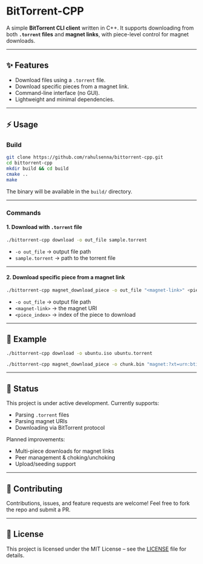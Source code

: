 # BitTorrent-CPP

A simple **BitTorrent CLI client** written in C++.
It supports downloading from both **`.torrent` files** and **magnet links**, with piece-level control for magnet downloads.

---

## ✨ Features

* Download files using a `.torrent` file.
* Download specific pieces from a magnet link.
* Command-line interface (no GUI).
* Lightweight and minimal dependencies.

---

## ⚡ Usage

### Build

```bash
git clone https://github.com/rahulsenna/bittorrent-cpp.git
cd bittorrent-cpp
mkdir build && cd build
cmake ..
make
```

The binary will be available in the `build/` directory.

---

### Commands

#### 1. Download with `.torrent` file

```bash
./bittorrent-cpp download -o out_file sample.torrent
```

* `-o out_file` → output file path
* `sample.torrent` → path to the torrent file

---

#### 2. Download specific piece from a magnet link

```bash
./bittorrent-cpp magnet_download_piece -o out_file "<magnet-link>" <piece_index>
```

* `-o out_file` → output file path
* `<magnet-link>` → the magnet URI
* `<piece_index>` → index of the piece to download

---

## 📂 Example

```bash
./bittorrent-cpp download -o ubuntu.iso ubuntu.torrent
```

```bash
./bittorrent-cpp magnet_download_piece -o chunk.bin "magnet:?xt=urn:btih:..." 5
```

---

## 🚧 Status

This project is under active development.
Currently supports:

* Parsing `.torrent` files
* Parsing magnet URIs
* Downloading via BitTorrent protocol

Planned improvements:

* Multi-piece downloads for magnet links
* Peer management & choking/unchoking
* Upload/seeding support

---

## 🤝 Contributing

Contributions, issues, and feature requests are welcome!
Feel free to fork the repo and submit a PR.

---

## 📜 License

This project is licensed under the MIT License – see the [LICENSE](LICENSE) file for details.
